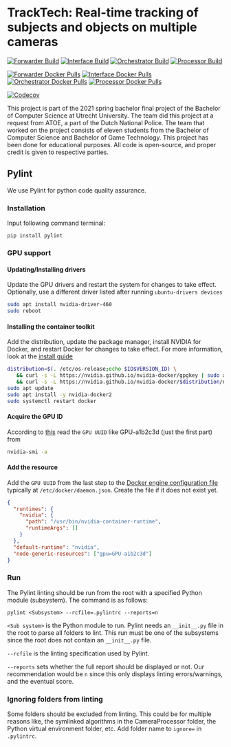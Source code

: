 # TrackTech: Real-time tracking of subjects and objects on multiple cameras

[![Forwarder Build](https://github.com/UU-tracktech/tracktech/actions/workflows/Forwarder_Build.yml/badge.svg)](https://github.com/UU-tracktech/tracktech/actions/workflows/Forwarder_Build.yml)
[![Interface Build](https://github.com/UU-tracktech/tracktech/actions/workflows/Interface_Build.yml/badge.svg)](https://github.com/UU-tracktech/tracktech/actions/workflows/Interface_Build.yml)
[![Orchestrator Build](https://github.com/UU-tracktech/tracktech/actions/workflows/Orchestrator_Build.yml/badge.svg)](https://github.com/UU-tracktech/tracktech/actions/workflows/Orchestrator_Build.yml)
[![Processor Build](https://github.com/UU-tracktech/tracktech/actions/workflows/Processor_Build.yml/badge.svg)](https://github.com/UU-tracktech/tracktech/actions/workflows/Processor_Build.yml)

[![Forwarder Docker Pulls](https://img.shields.io/docker/pulls/tracktech/forwarder?label=Forwarder%20Docker%20Pulls)](https://hub.docker.com/r/tracktech/forwarder)
[![Interface Docker Pulls](https://img.shields.io/docker/pulls/tracktech/interface?label=Interface%20Docker%20Pulls)](https://hub.docker.com/r/tracktech/interface)
[![Orchestrator Docker Pulls](https://img.shields.io/docker/pulls/tracktech/orchestrator?label=Orchestrator%20Docker%20Pulls)](https://hub.docker.com/r/tracktech/orchestrator)
[![Processor Docker Pulls](https://img.shields.io/docker/pulls/tracktech/processor?label=Processor%20Docker%20Pulls)](https://hub.docker.com/r/tracktech/processor)

[![Codecov](https://codecov.io/gh/UU-tracktech/tracktech/branch/develop/graph/badge.svg?token=swMWxrC43A)](https://codecov.io/gh/UU-tracktech/tracktech)

This project is part of the 2021 spring bachelor final project of the Bachelor of Computer Science at Utrecht University.
The team did this project at a request from ATOE, a part of the Dutch National Police.
The team that worked on the project consists of eleven students from the Bachelor of Computer Science and Bachelor of Game Technology.
This project has been done for educational purposes.
All code is open-source, and proper credit is given to respective parties.

## Pylint

We use Pylint for python code quality assurance.

### Installation

Input following command terminal:

```
pip install pylint
```

### GPU support

#### Updating/Installing drivers

Update the GPU drivers and restart the system for changes to take effect.
Optionally, use a different driver listed after running `ubuntu-drivers devices`

```bash
sudo apt install nvidia-driver-460
sudo reboot
```

#### Installing the container toolkit

Add the distribution, update the package manager, install NVIDIA for Docker, and restart Docker for changes to take effect.
For more information, look at the [install guide](https://docs.nvidia.com/datacenter/cloud-native/container-toolkit/install-guide.html#install-guide)

```bash
distribution=$(. /etc/os-release;echo $ID$VERSION_ID) \
   && curl -s -L https://nvidia.github.io/nvidia-docker/gpgkey | sudo apt-key add - \
   && curl -s -L https://nvidia.github.io/nvidia-docker/$distribution/nvidia-docker.list | sudo tee /etc/apt/sources.list.d/nvidia-docker.list
sudo apt update
sudo apt install -y nvidia-docker2
sudo systemctl restart docker
```

#### Acquire the GPU ID

According to [this](https://gist.github.com/tomlankhorst/33da3c4b9edbde5c83fc1244f010815c) read the `GPU UUID` like GPU-a1b2c3d (just the first part) from

```bash
nvidia-smi -a
```

#### Add the resource

Add the `GPU UUID` from the last step to the [Docker engine configuration file](https://docs.docker.com/config/daemon/#configure-the-docker-daemon) typically at `/etc/docker/daemon.json`. Create the file if it does not exist yet.

```json
{
  "runtimes": {
    "nvidia": {
      "path": "/usr/bin/nvidia-container-runtime",
      "runtimeArgs": []
    }
  },
  "default-runtime": "nvidia",
  "node-generic-resources": ["gpu=GPU-a1b2c3d"]
}
```

### Run

The Pylint linting should be run from the root with a specified Python module (subsystem).
The command is as follows:

`pylint <Subsystem> --rcfile=.pylintrc --reports=n`

`<Sub system>` is the Python module to run.
Pylint needs an `__init__.py` file in the root to parse all folders to lint.
This run must be one of the subsystems since the root does not contain an `__init__.py` file.

`--rcfile` is the linting specification used by Pylint.

`--reports` sets whether the full report should be displayed or not.
Our recommendation would be `n` since this only displays linting errors/warnings, and the eventual score.

### Ignoring folders from linting

Some folders should be excluded from linting.
This could be for multiple reasons like,
the symlinked algorithms in the CameraProcessor folder,
the Python virtual environment folder, etc.
Add folder name to `ignore=` in `.pylintrc`.
